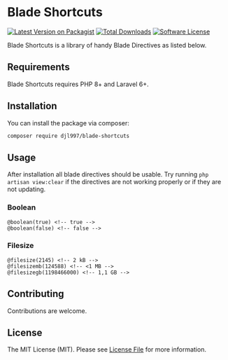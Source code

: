 # Blade Shortcuts

[![Latest Version on Packagist](https://img.shields.io/packagist/v/djl997/blade-shortcuts.svg?style=flat-square)](https://packagist.org/packages/djl997/blade-shortcuts)
[![Total Downloads](https://img.shields.io/packagist/dt/djl997/blade-shortcuts.svg?style=flat-square)](https://packagist.org/packages/djl997/blade-shortcuts)
[![Software License](https://img.shields.io/badge/license-MIT-brightgreen.svg?style=flat-square)](LICENSE)

Blade Shortcuts is a library of handy Blade Directives as listed below.

## Requirements
Blade Shortcuts requires PHP 8+ and Laravel 6+.

## Installation
You can install the package via composer:
```bash
composer require djl997/blade-shortcuts
```

## Usage
After installation all blade directives should be usable. Try running `php artisan view:clear` if the directives are not working properly or if they are not updating. 

### Boolean
```blade
@boolean(true) <!-- true -->
@boolean(false) <!-- false -->
```

### Filesize
```blade
@filesize(2145) <!-- 2 kB -->
@filesizemb(124588) <!-- <1 MB -->
@filesizegb(1198466000) <!-- 1,1 GB -->
```
## Contributing

Contributions are welcome.

## License

The MIT License (MIT). Please see [License File](LICENSE.md) for more information.